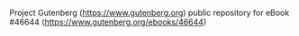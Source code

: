 Project Gutenberg (https://www.gutenberg.org) public repository for eBook #46644 (https://www.gutenberg.org/ebooks/46644)
